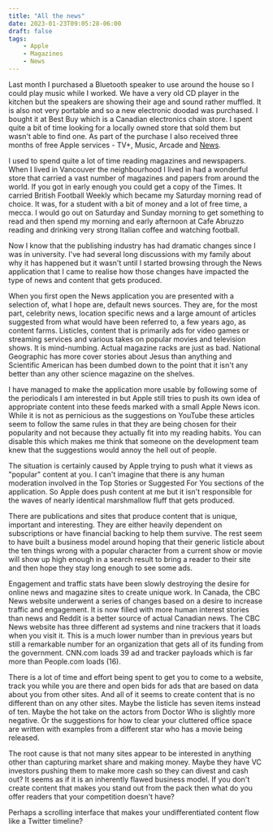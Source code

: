 ```yaml
---
title: "All the news"
date: 2023-01-23T09:05:28-06:00
draft: false
tags:
    - Apple
    - Magazines
    - News
---
```


Last month I purchased a Bluetooth speaker to use around the house so I could play music while I worked. We have a very old CD player in the kitchen but the speakers are showing their age and sound rather muffled. It is also not very portable and so a new electronic doodad was purchased. I bought it at Best Buy which is a Canadian electronics chain store. I spent quite a bit of time looking for a locally owned store that sold them but wasn't able to find one. As part of the purchase I also received three months of free Apple services - TV+, Music, Arcade and [News](https://www.apple.com/apple-news/). 

I used to spend quite a lot of time reading magazines and newspapers. When I lived in Vancouver the neighbourhood I lived in had a wonderful store that carried a vast number of magazines and papers from around the world. If you got in early enough you could get a copy of the Times. It carried British Football Weekly which became my Saturday morning read of choice. It was, for a student with a bit of money and a lot of free time, a mecca. I would go out on Saturday and Sunday morning to get something to read and then spend my morning and early afternoon at Cafe Abruzzo reading and drinking very strong Italian coffee and watching football. 

Now I know that the publishing industry has had dramatic changes since I was in university. I've had several long discussions with my family about why it has happened but it wasn't until I started browsing through the News application that I came to realise how those changes have impacted the type of news and content that gets produced. 

When you first open the News application you are presented with a selection of, what I hope are, default news sources. They are, for the most part, celebrity news, location specific news and a large amount of articles suggested from what would have been referred to, a few years ago, as content farms. Listicles, content that is primarily ads for video games or streaming services and various takes on popular movies and television shows. It is mind-numbing. Actual magazine racks are just as bad. National Geographic has more cover stories about Jesus than anything and Scientific American has been dumbed down to the point that it isn't any better than any other science magazine on the shelves.

I have managed to make the application more usable by following some of the periodicals I am interested in but Apple still tries to push its own idea of appropriate content into these feeds marked with a small Apple News icon. While it is not as pernicious as the suggestions on YouTube these articles seem to follow the same rules in that they are being chosen for their popularity and not because they actually fit into my reading habits. You can disable this which makes me think that someone on the development team knew that the suggestions would annoy the hell out of people.

The situation is certainly caused by Apple trying to push what it views as "popular" content at you. I can't imagine that there is any human moderation involved in the Top Stories or Suggested For You sections of the application. So Apple does push content at me but it isn't responsible for the waves of nearly identical marshmallow fluff that gets produced. 

There are publications and sites that produce content that is unique, important and interesting. They are either heavily dependent on subscriptions or have financial backing to help them survive. The rest seem to have built a business model around hoping that their generic listicle about the ten things wrong with a popular character from a current show or movie will show up high enough in a search result to bring a reader to their site and then hope they stay long enough to see some ads. 

Engagement and traffic stats have been slowly destroying the desire for online news and magazine sites to create unique work. In Canada, the CBC News website underwent a series of changes based on a desire to increase traffic and engagement. It is now filled with more human interest stories than news and Reddit is a better source of actual Canadian news. The CBC News website has three different ad systems and nine trackers that it loads when you visit it. This is a much lower number than in previous years but still a remarkable number for an organization that gets all of its funding from the government. CNN.com loads 39 ad and tracker payloads which is far more than People.com loads (16).

There is a lot of time and effort being spent to get you to come to a website, track you while you are there and open bids for ads that are based on data about you from other sites. And all of it seems to create content that is no different than on any other sites. Maybe the listicle has seven items instead of ten. Maybe the hot take on the actors from Doctor Who is slightly more negative. Or the suggestions for how to clear your cluttered office space are written with examples from a different star who has a movie being released.

The root cause is that not many sites appear to be interested in anything other than capturing market share and making money. Maybe they have VC investors pushing them to make more cash so they can divest and cash out? It seems as if it is an inherently flawed business model. If you don't create content that makes you stand out from the pack then what do you offer readers that your competition doesn't have? 

Perhaps a scrolling interface that makes your undifferentiated content flow like a Twitter timeline?





